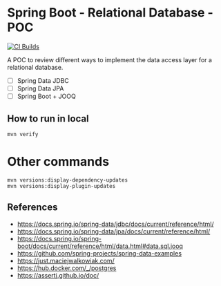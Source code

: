 # Spring Boot - Relational Database - POC

[![CI Builds](https://github.com/jabrena/spring-boot-postgresql/actions/workflows/build.yaml/badge.svg)](https://github.com/jabrena/spring-boot-postgresql/actions/workflows/build.yaml)

A POC to review different ways to implement
the data access layer for a relational database.

- [ ] Spring Data JDBC
- [ ] Spring Data JPA
- [ ] Spring Boot + JOOQ

## How to run in local

```
mvn verify
```

# Other commands

```
mvn versions:display-dependency-updates
mvn versions:display-plugin-updates
```

## References

- https://docs.spring.io/spring-data/jdbc/docs/current/reference/html/
- https://docs.spring.io/spring-data/jpa/docs/current/reference/html/
- https://docs.spring.io/spring-boot/docs/current/reference/html/data.html#data.sql.jooq
- https://github.com/spring-projects/spring-data-examples
- https://just.maciejwalkowiak.com/
- https://hub.docker.com/_/postgres
- https://assertj.github.io/doc/
